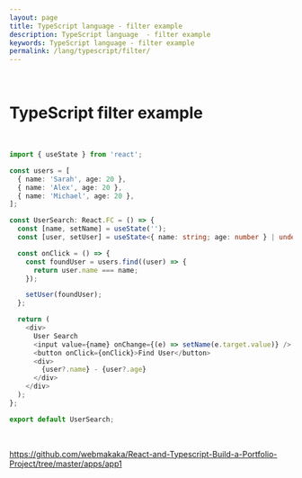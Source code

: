 ```yaml
---
layout: page
title: TypeScript language - filter example
description: TypeScript language  - filter example
keywords: TypeScript language - filter example
permalink: /lang/typescript/filter/
---
```


<br/>

# TypeScript filter example

<br/>

```ts
import { useState } from 'react';

const users = [
  { name: 'Sarah', age: 20 },
  { name: 'Alex', age: 20 },
  { name: 'Michael', age: 20 },
];

const UserSearch: React.FC = () => {
  const [name, setName] = useState('');
  const [user, setUser] = useState<{ name: string; age: number } | undefined>();

  const onClick = () => {
    const foundUser = users.find((user) => {
      return user.name === name;
    });

    setUser(foundUser);
  };

  return (
    <div>
      User Search
      <input value={name} onChange={(e) => setName(e.target.value)} />
      <button onClick={onClick}>Find User</button>
      <div>
        {user?.name} - {user?.age}
      </div>
    </div>
  );
};

export default UserSearch;
```

<br/>

https://github.com/webmakaka/React-and-Typescript-Build-a-Portfolio-Project/tree/master/apps/app1
